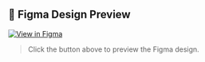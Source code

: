## 🎨 Figma Design Preview

[![View in Figma](https://img.shields.io/badge/View%20Design-Figma-blue?logo=figma)](https://www.figma.com/proto/0x5RHo7CKDxNxKExzXgfju/nike-air-max?node-id=2-7&t=q1Ia1ytjWzZtssR0-1)

> Click the button above to preview the Figma design.
